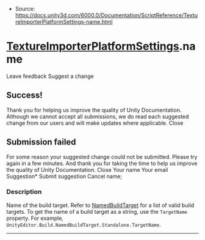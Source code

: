 * Source: https://docs.unity3d.com/6000.0/Documentation/ScriptReference/TextureImporterPlatformSettings-name.html

#  [TextureImporterPlatformSettings](https://docs.unity3d.com/6000.0/Documentation/ScriptReference/TextureImporterPlatformSettings.html).name
Leave feedback
Suggest a change
## Success!
Thank you for helping us improve the quality of Unity Documentation. Although we cannot accept all submissions, we do read each suggested change from our users and will make updates where applicable.
Close
## Submission failed
For some reason your suggested change could not be submitted. Please <a>try again</a> in a few minutes. And thank you for taking the time to help us improve the quality of Unity Documentation.
Close
Your name Your email Suggestion* Submit suggestion
Cancel
name; 
### Description
Name of the build target.
Refer to [NamedBuildTarget](https://docs.unity3d.com/6000.0/Documentation/ScriptReference/Build.NamedBuildTarget.html) for a list of valid build targets. To get the name of a build target as a string, use the `TargetName` property. For example, `UnityEditor.Build.NamedBuildTarget.Standalone.TargetName`.
* * *
